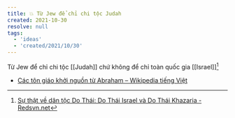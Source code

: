 ```yaml
---
title: 💥 Từ Jew để chỉ chi tộc Judah
created: 2021-10-30
resolve: null
tags:
  - 'ideas'
  - 'created/2021/10/30'
---
```


Từ Jew để chỉ chi tộc [[Judah]] chứ không để chỉ toàn quốc gia [[Israel]][^1]

- [Các tôn giáo khởi nguồn từ Abraham – Wikipedia tiếng Việt](https://vi.wikipedia.org/wiki/C%C3%A1c_t%C3%B4n_gi%C3%A1o_kh%E1%BB%9Fi_ngu%E1%BB%93n_t%E1%BB%AB_Abraham)

[^1]:[Sự thật về dân tộc Do Thái: Do Thái Israel và Do Thái Khazaria - Redsvn.net](http://redsvn.net/su-that-ve-dan-toc-do-thai-do-thai-israel-va-do-thai-khazaria/)